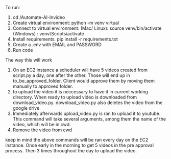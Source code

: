 To run:
1) cd /Automate-AI-Invideo
2) Create virtual environment:  python -m venv virtual
3) Connect to virtual environment:
    (Mac/ Linux): source venv/bin/activate
    (Windows) : venv\Scripts\activate
4) Install requirements.   pip install -r requirements.txt
5) Create a .env with EMAIL and PASSWORD
6) Run code


The way this will work
1) On an EC2 instance a scheduler will have 5 videos created from script.py a day, one after the other. Those will end up in to_be_approved_folder. Client would approve them by moving them manually to approved folder.
2) to upload the video it is neccessary to have it in current working directory. When ready to upload video  is downloaded from download_video.py. download_video.py also deletes the video from the google drive
4) Immediately afterwards upload_video.py is ran to upload it to youtube. This command will take several arguments, among them the name of the video, which will be in cwd.
5) Remove the video from cwd 


keep in mind the above commands will be ran every day on the EC2 instance. Once early in the morning to get 5 videos in the pre approval process. Then 3 times throughout the day to upload the video.



